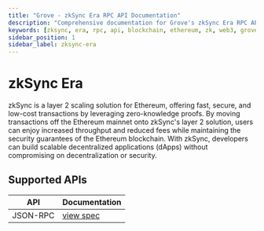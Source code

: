 ```yaml
---
title: "Grove - zkSync Era RPC API Documentation"
description: "Comprehensive documentation for Grove's zkSync Era RPC API, covering endpoint details and integration strategies for blockchain developers."
keywords: [zksync, era, rpc, api, blockchain, ethereum, zk, web3, grove, pocket, pokt]
sidebar_position: 1
sidebar_label: zksync-era
---
```


# zkSync Era

zkSync is a layer 2 scaling solution for Ethereum, offering fast, secure, and low-cost transactions by leveraging zero-knowledge proofs. By moving transactions off the Ethereum mainnet onto zkSync's layer 2 solution, users can enjoy increased throughput and reduced fees while maintaining the security guarantees of the Ethereum blockchain. With zkSync, developers can build scalable decentralized applications (dApps) without compromising on decentralization or security.

## Supported APIs 

| API      | Documentation                      |
| -------- | ---------------------------------- |
| JSON-RPC | [view spec](../grove-api/api-definition/definition#json-rpc-supported-methods) |

